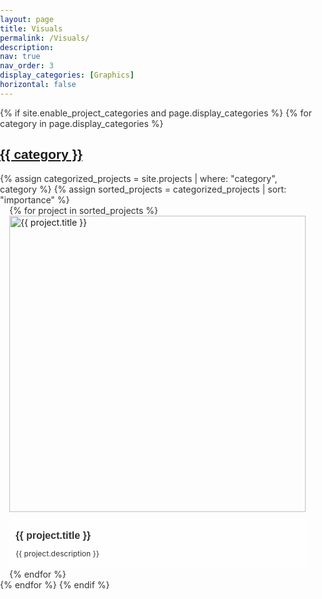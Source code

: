 ```yaml
---
layout: page
title: Visuals
permalink: /Visuals/
description: 
nav: true
nav_order: 3
display_categories: [Graphics]
horizontal: false
---
```


<!-- Google Fonts -->
<link href="https://fonts.googleapis.com/css2?family=Space+Grotesk:wght@400;500;700&family=Inter:wght@400;600&display=swap" rel="stylesheet">

<!-- pages/projects.md -->
<div class="projects">
  {% if site.enable_project_categories and page.display_categories %}
    <!-- Display categorized projects -->
    {% for category in page.display_categories %}
      <a id="{{ category }}" href=".#{{ category }}">
        <h2 class="category">{{ category }}</h2>
      </a> 
      {% assign categorized_projects = site.projects | where: "category", category %}
      {% assign sorted_projects = categorized_projects | sort: "importance" %}
      <div class="container">
        <div class="row">
          {% for project in sorted_projects %}
            <div class="col-12 col-md-4 mb-4">
              <!-- Project Card -->
              <div class="project-card">
                <a href="{{ project.url }}">
                  <div class="project-image">
                    <!-- Background Image (force square aspect ratio) -->
                    <img src="{{ project.img }}" alt="{{ project.title }}" class="img-fluid square-img">
                  </div>
                </a>
                <!-- Left-aligned title and caption under the image -->
                <div class="project-caption">
                  <p class="project-title">{{ project.title }}</p>
                  <p class="project-description">{{ project.description }}</p>
                </div>
              </div>
            </div>
          {% endfor %}
        </div>
      </div>
    {% endfor %}
  {% endif %}
</div>

<style>
/* Full-width container */
.projects .container {
  padding: 0 15px;
}

.project-card {
  position: relative;
}

/* Project image - Force square aspect ratio */
.project-image {
  position: relative;
  padding-top: 100%; /* Makes the container square by setting the padding based on the width */
  overflow: hidden;
}

.project-image img.square-img {
  position: absolute;
  top: 0;
  left: 0;
  width: 100%;
  height: 100%;
  object-fit: cover; /* Ensures the image covers the square area */
}

/* Left-aligned caption styling */
.project-caption {
  background-color: rgba(255, 255, 255, 0.8); /* Light background with opacity */
  padding: 5px 10px;
  font-size: 0.75rem; /* Very small font size */
  color: #333; /* Dark text color */
  margin-top: 8px; /* Space between image and caption */
  border-radius: 5px; /* Rounded corners for the background */
  text-align: left; /* Align text to the left */
}

/* Title styling */
.project-caption .project-title {
  font-weight: bold; /* Bold for the title */
  margin-bottom: 3px; /* Space between title and description */
  font-size: 1rem; /* Slightly larger font for the title */
}

/* Description styling */
.project-caption .project-description {
  font-size: 0.75rem; /* Smaller font for the description */
}

/* Adjustments for mobile responsiveness */
@media (max-width: 767px) {
  .project-caption {
    font-size: 0.7rem; /* Smaller font on mobile */
  }
}
/* Font Setup */
body {
  font-family: "Inter", sans-serif;
  color: #333;
  margin: 0;
  padding: 0;
}

h1, h2, h3, .project-title {
  font-family: "Space Grotesk", sans-serif;
  font-weight: 700;
}
</style>
